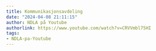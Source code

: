 ```yaml
---
title: Kommunikasjonsavdeling
date: "2024-04-08 21:11:15"
author: NDLA på Youtube
authorlink: https://www.youtube.com/watch?v=CRVVmbl75HI
tags:
- NDLA-pa-Youtube
---
```

